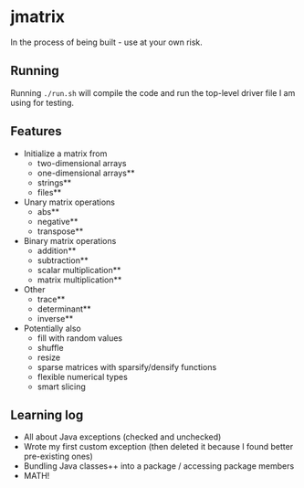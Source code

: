 # jmatrix

In the process of being built - use at your own risk.

## Running
Running `./run.sh` will compile the code and run the top-level driver file I am
using for testing.

## Features
* Initialize a matrix from
  * two-dimensional arrays
  * one-dimensional arrays**
  * strings**
  * files**
* Unary matrix operations
  * abs**
  * negative**
  * transpose**
* Binary matrix operations
  * addition**
  * subtraction**
  * scalar multiplication**
  * matrix multiplication**
* Other
  * trace**
  * determinant**
  * inverse**
* Potentially also
  * fill with random values
  * shuffle
  * resize
  * sparse matrices with sparsify/densify functions
  * flexible numerical types
  * smart slicing

## Learning log
* All about Java exceptions (checked and unchecked)
* Wrote my first custom exception (then deleted it because I found better pre-existing ones)
* Bundling Java classes++ into a package / accessing package members
* MATH!
